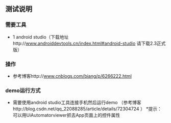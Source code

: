 ﻿## 测试说明
### 需要工具 
* 1 android studio（下载地址http://www.androiddevtools.cn/index.html#android-studio  请下载2.3正式版）
### 操作
* 参考博客http://www.cnblogs.com/biang/p/6266222.html
### demo运行方式
* 需要使用android studio工具连接手机然后运行demo （参考博客http://blog.csdn.net/qq_22088285/article/details/72304724
）
*提示：可以用UiAutomatorviewer抓去App页面上的控件属性
